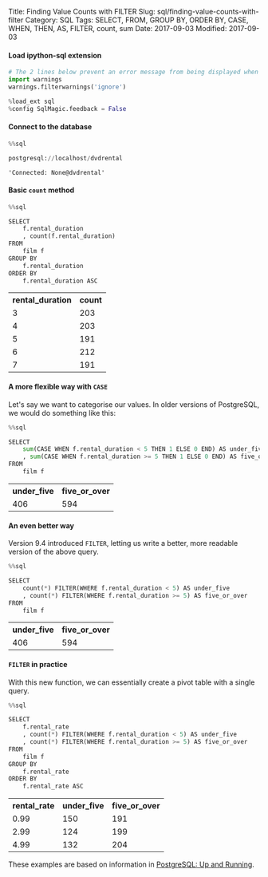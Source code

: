 Title: Finding Value Counts with FILTER
Slug: sql/finding-value-counts-with-filter
Category: SQL
Tags: SELECT, FROM, GROUP BY, ORDER BY, CASE, WHEN, THEN, AS, FILTER, count, sum
Date: 2017-09-03
Modified: 2017-09-03

#### Load ipython-sql extension


```python
# The 2 lines below prevent an error message from being displayed when we run %load_ext sql
import warnings
warnings.filterwarnings('ignore')

%load_ext sql
%config SqlMagic.feedback = False
```

#### Connect to the database


```python
%%sql

postgresql://localhost/dvdrental
```




    'Connected: None@dvdrental'



#### Basic `count` method


```python
%%sql

SELECT
    f.rental_duration
    , count(f.rental_duration)
FROM
    film f
GROUP BY
    f.rental_duration
ORDER BY
    f.rental_duration ASC
```




<table>
    <tr>
        <th>rental_duration</th>
        <th>count</th>
    </tr>
    <tr>
        <td>3</td>
        <td>203</td>
    </tr>
    <tr>
        <td>4</td>
        <td>203</td>
    </tr>
    <tr>
        <td>5</td>
        <td>191</td>
    </tr>
    <tr>
        <td>6</td>
        <td>212</td>
    </tr>
    <tr>
        <td>7</td>
        <td>191</td>
    </tr>
</table>



#### A more flexible way with `CASE`
Let's say we want to categorise our values. In older versions of PostgreSQL, we would do something like this:


```python
%%sql

SELECT
    sum(CASE WHEN f.rental_duration < 5 THEN 1 ELSE 0 END) AS under_five
    , sum(CASE WHEN f.rental_duration >= 5 THEN 1 ELSE 0 END) AS five_or_over
FROM
    film f
```




<table>
    <tr>
        <th>under_five</th>
        <th>five_or_over</th>
    </tr>
    <tr>
        <td>406</td>
        <td>594</td>
    </tr>
</table>



#### An even better way
Version 9.4 introduced `FILTER`, letting us write a better, more readable version of the above query.


```python
%%sql

SELECT
    count(*) FILTER(WHERE f.rental_duration < 5) AS under_five
    , count(*) FILTER(WHERE f.rental_duration >= 5) AS five_or_over
FROM
    film f
```




<table>
    <tr>
        <th>under_five</th>
        <th>five_or_over</th>
    </tr>
    <tr>
        <td>406</td>
        <td>594</td>
    </tr>
</table>



#### `FILTER` in practice
With this new function, we can essentially create a pivot table with a single query.


```python
%%sql

SELECT
    f.rental_rate
    , count(*) FILTER(WHERE f.rental_duration < 5) AS under_five
    , count(*) FILTER(WHERE f.rental_duration >= 5) AS five_or_over
FROM
    film f
GROUP BY
    f.rental_rate
ORDER BY
    f.rental_rate ASC
```




<table>
    <tr>
        <th>rental_rate</th>
        <th>under_five</th>
        <th>five_or_over</th>
    </tr>
    <tr>
        <td>0.99</td>
        <td>150</td>
        <td>191</td>
    </tr>
    <tr>
        <td>2.99</td>
        <td>124</td>
        <td>199</td>
    </tr>
    <tr>
        <td>4.99</td>
        <td>132</td>
        <td>204</td>
    </tr>
</table>



These examples are based on information in [PostgreSQL: Up and Running](https://www.amazon.co.uk/PostgreSQL-Running-Regina-Obe/dp/1449373194/).
